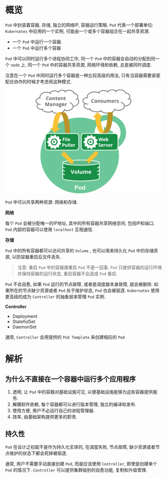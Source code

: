 # 概览

`Pod` 中封装着容器, 存储, 独立的网络IP, 容器运行策略. `Pod` 代表一个部署单位: `Kubernates` 中应用的一个实例, 可能由一个或多个容器组合在一起共享资源.

* 一个 `Pod` 中运行一个容器.
* 一个 `Pod` 中运行多个容器

`Pod` 中可以同时运行多个进程协同工作, 同一个 `Pod` 中的容器会自动的分配到同一个 `node` 上. 同一个 `Pod` 中的容器共享资源, 网络环境和依赖, 总是被同时调度.

注意在一个 `Pod` 中同时运行多个容器是一种比较高级的用法, 只有当容器需要紧密配合协作的时候才考虑用这种模式.

![](assert/Pasted%20image%2020220627120910.png)

`Pod` 中可以共享两种资源: 网络和存储.

**网络**

每个 `Pod` 会被分配唯一的IP地址, 其中的所有容器共享网络空间, 包括IP和端口. `Pod` 内部的容器可以使用 `localhost` 互相通信.

**存储**

`Pod` 中的所有容器都可以访问共享的 `Volume` , 也可以用来持久化 `Pod` 中的存储资源, 以防容器重启后文件丢失.

> 注意: 重启 `Pod` 中的容器跟重启 `Pod` 不是一回事, `Pod` 只提供容器的运行环境并保持容器的运行状态, 重启容器不会造成 `Pod` 重启.

`Pod` 不会自愈, 如果 `Pod` 运行的节点故障, 或者是调度器本身故障, 就会被删除. 如果所在的节点缺少资源或者 `Pod` 处于维护状态, `Pod` 也会被驱逐. `Kubernates` 使用更高级的成为 `Controller` 的抽象层来管理 `Pod` 实例.

**Controller**

* Deployment
* StatefulSet
* DaemonSet

通常, `Controller` 会用提供的 `Pod Template` 来创建相应的 `Pod`

# 解析

## 为什么不直接在一个容器中运行多个应用程序

1. 透明, 让 `Pod` 中的容器对基础设施可见, 以便基础设施能够为这些容器提供服务.
2. 解耦软件依赖, 每个容器都可以进行版本管理, 独立的编译和发布.
3. 使用方便, 用户不必运行自己的进程管理器.
4. 效率, 由基础架构提供更多的职责.

## 持久性

`Pod` 在设计之初就不是作为持久化实体的, 在调度失败, 节点故障, 缺少资源或者节点维护的状态下都会死掉被驱逐.

通常, 用户不需要手动直接创建 `Pod`, 而是应该使用 `Controller`, 即使是创建单个 `Pod` 的情况下. `Controller` 可以提供集群级别的自愈功能, 复制和升级管理.

